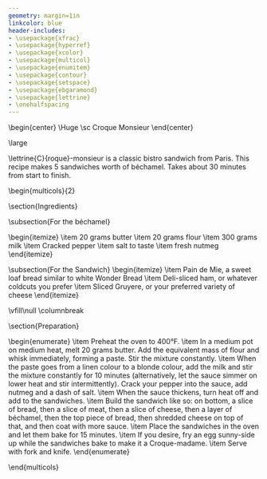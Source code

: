 ```yaml
---
geometry: margin=1in
linkcolor: blue
header-includes:
- \usepackage{xfrac}
- \usepackage{hyperref}
- \usepackage{xcolor}
- \usepackage{multicol}
- \usepackage{enumitem}
- \usepackage{contour}
- \usepackage{setspace}
- \usepackage{ebgaramond}
- \usepackage{lettrine}
- \onehalfspacing
---
```


\begin{center}
\Huge \sc Croque Monsieur
\end{center}

\large

\lettrine{C}{roque}-monsieur is a classic bistro sandwich from Paris. This recipe makes 5 sandwiches worth of béchamel. Takes about 30 minutes from start to finish.

\begin{multicols}{2}

\section{Ingredients}

\subsection{For the béchamel}

\begin{itemize}
    \item 20 grams butter 
    \item 20 grams flour
    \item 300 grams milk
    \item Cracked pepper 
    \item salt to taste
    \item fresh nutmeg
\end{itemize}

\subsection{For the Sandwich}
\begin{itemize}
    \item Pain de Mie, a sweet loaf bread similar to white Wonder Bread
    \item Deli-sliced ham, or whatever coldcuts you prefer
    \item Sliced Gruyere, or your preferred variety of cheese
\end{itemize}

\vfill\null
\columnbreak

\section{Preparation}

\begin{enumerate}
    \item Preheat the oven to 400°F. 
    \item In a medium pot on medium heat, melt 20 grams butter. Add the equivalent mass of flour and whisk immediately, forming a paste. Stir the mixture constantly.
    \item When the paste goes from a linen colour to a blonde colour, add the milk and stir the mixture constantly for 10 minutes (alternatively, let the sauce simmer on lower heat and stir intermittently). Crack your pepper into the sauce, add nutmeg and a dash of salt.
    \item When the sauce thickens, turn heat off and add to the sandwiches.
    \item Build the sandwich like so: on bottom, a slice of bread, then a slice of meat, then a slice of cheese, then a layer of béchamel, then the top piece of bread, then shredded cheese on top of that, and then coat with more sauce.
    \item Place the sandwiches in the oven and let them bake for 15 minutes. 
    \item If you desire, fry an egg sunny-side up while the sandwiches bake to make it a Croque-madame.
    \item Serve with fork and knife. 
\end{enumerate}

\end{multicols}
